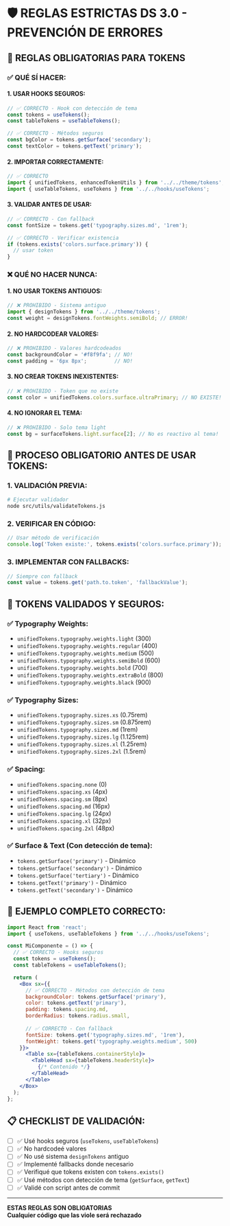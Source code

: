 # 🛡️ REGLAS ESTRICTAS DS 3.0 - PREVENCIÓN DE ERRORES

## 🚨 **REGLAS OBLIGATORIAS PARA TOKENS**

### ✅ **QUÉ SÍ HACER:**

#### 1. **USAR HOOKS SEGUROS:**
```jsx
// ✅ CORRECTO - Hook con detección de tema
const tokens = useTokens();
const tableTokens = useTableTokens();

// ✅ CORRECTO - Métodos seguros
const bgColor = tokens.getSurface('secondary');
const textColor = tokens.getText('primary');
```

#### 2. **IMPORTAR CORRECTAMENTE:**
```jsx
// ✅ CORRECTO
import { unifiedTokens, enhancedTokenUtils } from '../../theme/tokens';
import { useTableTokens, useTokens } from '../../hooks/useTokens';
```

#### 3. **VALIDAR ANTES DE USAR:**
```jsx
// ✅ CORRECTO - Con fallback
const fontSize = tokens.get('typography.sizes.md', '1rem');

// ✅ CORRECTO - Verificar existencia
if (tokens.exists('colors.surface.primary')) {
  // usar token
}
```

### ❌ **QUÉ NO HACER NUNCA:**

#### 1. **NO USAR TOKENS ANTIGUOS:**
```jsx
// ❌ PROHIBIDO - Sistema antiguo
import { designTokens } from '../../theme/tokens';
const weight = designTokens.fontWeights.semiBold; // ERROR!
```

#### 2. **NO HARDCODEAR VALORES:**
```jsx
// ❌ PROHIBIDO - Valores hardcodeados
const backgroundColor = '#f8f9fa'; // NO!
const padding = '6px 8px';         // NO!
```

#### 3. **NO CREAR TOKENS INEXISTENTES:**
```jsx
// ❌ PROHIBIDO - Token que no existe
const color = unifiedTokens.colors.surface.ultraPrimary; // NO EXISTE!
```

#### 4. **NO IGNORAR EL TEMA:**
```jsx
// ❌ PROHIBIDO - Solo tema light
const bg = surfaceTokens.light.surface[2]; // No es reactivo al tema!
```

## 🔧 **PROCESO OBLIGATORIO ANTES DE USAR TOKENS:**

### 1. **VALIDACIÓN PREVIA:**
```bash
# Ejecutar validador
node src/utils/validateTokens.js
```

### 2. **VERIFICAR EN CÓDIGO:**
```jsx
// Usar método de verificación
console.log('Token existe:', tokens.exists('colors.surface.primary'));
```

### 3. **IMPLEMENTAR CON FALLBACKS:**
```jsx
// Siempre con fallback
const value = tokens.get('path.to.token', 'fallbackValue');
```

## 🎯 **TOKENS VALIDADOS Y SEGUROS:**

### ✅ **Typography Weights:**
- `unifiedTokens.typography.weights.light` (300)
- `unifiedTokens.typography.weights.regular` (400)  
- `unifiedTokens.typography.weights.medium` (500)
- `unifiedTokens.typography.weights.semiBold` (600)
- `unifiedTokens.typography.weights.bold` (700)
- `unifiedTokens.typography.weights.extraBold` (800)
- `unifiedTokens.typography.weights.black` (900)

### ✅ **Typography Sizes:**
- `unifiedTokens.typography.sizes.xs` (0.75rem)
- `unifiedTokens.typography.sizes.sm` (0.875rem)
- `unifiedTokens.typography.sizes.md` (1rem)
- `unifiedTokens.typography.sizes.lg` (1.125rem)
- `unifiedTokens.typography.sizes.xl` (1.25rem)
- `unifiedTokens.typography.sizes.2xl` (1.5rem)

### ✅ **Spacing:**
- `unifiedTokens.spacing.none` (0)
- `unifiedTokens.spacing.xs` (4px)
- `unifiedTokens.spacing.sm` (8px) 
- `unifiedTokens.spacing.md` (16px)
- `unifiedTokens.spacing.lg` (24px)
- `unifiedTokens.spacing.xl` (32px)
- `unifiedTokens.spacing.2xl` (48px)

### ✅ **Surface & Text (Con detección de tema):**
- `tokens.getSurface('primary')` - Dinámico
- `tokens.getSurface('secondary')` - Dinámico
- `tokens.getSurface('tertiary')` - Dinámico
- `tokens.getText('primary')` - Dinámico
- `tokens.getText('secondary')` - Dinámico

## 🚀 **EJEMPLO COMPLETO CORRECTO:**

```jsx
import React from 'react';
import { useTokens, useTableTokens } from '../../hooks/useTokens';

const MiComponente = () => {
  // ✅ CORRECTO - Hooks seguros
  const tokens = useTokens();
  const tableTokens = useTableTokens();

  return (
    <Box sx={{
      // ✅ CORRECTO - Métodos con detección de tema
      backgroundColor: tokens.getSurface('primary'),
      color: tokens.getText('primary'),
      padding: tokens.spacing.md,
      borderRadius: tokens.radius.small,
      
      // ✅ CORRECTO - Con fallback
      fontSize: tokens.get('typography.sizes.md', '1rem'),
      fontWeight: tokens.get('typography.weights.medium', 500)
    }}>
      <Table sx={tableTokens.containerStyle}>
        <TableHead sx={tableTokens.headerStyle}>
          {/* Contenido */}
        </TableHead>
      </Table>
    </Box>
  );
};
```

## 📋 **CHECKLIST DE VALIDACIÓN:**

- [ ] ✅ Usé hooks seguros (`useTokens`, `useTableTokens`)
- [ ] ✅ No hardcodeé valores
- [ ] ✅ No usé sistema `designTokens` antiguo  
- [ ] ✅ Implementé fallbacks donde necesario
- [ ] ✅ Verifiqué que tokens existen con `tokens.exists()`
- [ ] ✅ Usé métodos con detección de tema (`getSurface`, `getText`)
- [ ] ✅ Validé con script antes de commit

---
**ESTAS REGLAS SON OBLIGATORIAS**  
**Cualquier código que las viole será rechazado**
